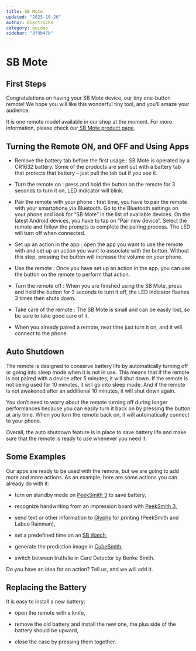 ```yaml
---
title: SB Mote
updated: "2025-10-26"
author: Electricks
category: guides
sidebar: "8f9b47b"
---
```


# SB Mote

## First Steps

Congratulations on having your SB Mote device, our tiny one-button remote! We hope you will like this wonderful tiny tool, and you’ll amaze your audience.

It is one remote model available in our shop at the moment. For more information, please check our[ SB Mote product page](https://electricks.info/product/sbmote/).

## Turning the Remote ON, and OFF and Using Apps

- Remove the battery tab before the first usage : SB Mote is operated by a CR1632 battery. Some of the products are sent out with a battery tab that protects that battery – just pull the tab out if you see it.

- Turn the remote on : press and hold the button on the remote for 3 seconds to turn it on, LED indicator will blink.

- Pair the remote with your phone : first time, you have to pair the remote with your smartphone via Bluetooth. Go to the Bluetooth settings on your phone and look for “SB Mote” in the list of available devices. On the latest Android devices, you have to tap on “Pair new device”. Select the remote and follow the prompts to complete the pairing process. The LED will turn off when connected.

- Set up an action in the app : open the app you want to use the remote with and set up an action you want to associate with the button. Without this step, pressing the button will increase the volume on your phone.

- Use the remote : Once you have set up an action in the app, you can use the button on the remote to perform that action.

- Turn the remote off : When you are finished using the SB Mote, press and hold the button for 3 seconds to turn it off, the LED indicator flashes 3 times then shuts down.

- Take care of the remote : The SB Mote is small and can be easily lost, so be sure to take good care of it.

- When you already paired a remote, next time just turn it on, and it will connect to the phone.

## Auto Shutdown

The remote is designed to conserve battery life by automatically turning off or going into sleep mode when it is not in use. This means that if the remote is not paired with a device after 5 minutes, it will shut down. If the remote is not being used for 10 minutes, it will go into sleep mode. And if the remote is not awakened after an additional 10 minutes, it will shut down again.

You don’t need to worry about the remote turning off during longer performances because you can easily turn it back on by pressing the button at any time. When you turn the remote back on, it will automatically connect to your phone.

Overall, the auto shutdown feature is in place to save battery life and make sure that the remote is ready to use whenever you need it.

## Some Examples

Our apps are ready to be used with the remote, but we are going to add more and more actions. As an example, here are some actions you can already do with it:

- turn on standby mode on [PeekSmith 3](https://electricks.info/product/peeksmith-3/) to save battery,

- recognize handwriting from an impression board with [PeekSmith 3](https://electricks.info/product/peeksmith-3/),

- send text or other information to [Glyphs](https://electricks.info/product/glyphs/) for printing (PeekSmith and Labco Rainman),

- set a predefined time on an [SB Watch](https://electricks.info/product-category/sbwatch/),

- generate the prediction image in [CubeSmith](https://electricks.info/product-category/cubesmith/),

- switch between truth/lie in Card Detector by Benke Smith.

Do you have an idea for an action? Tell us, and we will add it.

## Replacing the Battery

It is easy to install a new battery:

- open the remote with a knife,

- remove the old battery and install the new one, the plus side of the battery should be upward,

- close the case by pressing them together.

 